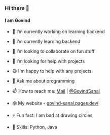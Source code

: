 ### Hi there 👋
#### I am Govind

- 🔭 I’m currently working on learning backend
- 🌱 I’m currently learning backend
- 👯 I’m looking to collaborate on fun stuff
- 🤔 I’m looking for help with projects
- 😃 I'm happy to help with any projects
- 💬 Ask me about programming
- 📫 How to reach me: [Mail](mailto:govindsanal08@gmail.com) | [@GovindSanal](https://twitter.com/GovindSanal)
- 🕸 My website - [govind-sanal.pages.dev/](https://govind-sanal.pages.dev/)
- ⚡ Fun fact: I am bad at drawing circles

- 💪 Skills: Python, Java
